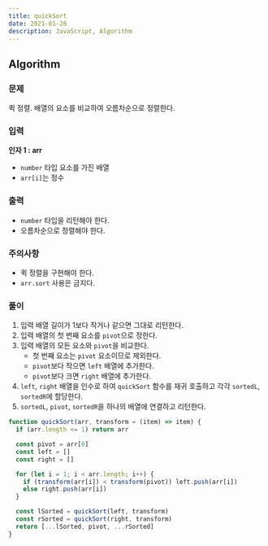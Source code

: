```yaml
---
title: quickSort
date: 2021-01-26
description: JavaScript, Algorithm
---
```


## Algorithm

### 문제

퀵 정렬. 배열의 요소를 비교하여 오름차순으로 정렬한다.

### 입력

**인자 1 : arr**

- `number` 타입 요소를 가진 배열
- `arr[i]`는 정수

### 출력

- `number` 타입을 리턴해야 한다.
- 오름차순으로 정렬해야 한다.

### 주의사항

- 퀵 정렬을 구현해야 한다.
- `arr.sort` 사용은 금지다.

### 풀이

1. 입력 배열 길이가 1보다 작거나 같으면 그대로 리턴한다.
2. 입력 배열의 첫 번째 요소를 `pivot`으로 정한다.
3. 입력 배열의 모든 요소와 `pivot`을 비교한다.
   - 첫 번째 요소는 `pivot` 요소이므로 제외한다.
   - `pivot`보다 작으면 `left` 배열에 추가한다.
   - `pivot`보다 크면 `right` 배열에 추가한다.
4. `left`, `right` 배열을 인수로 하여 `quickSort` 함수를 재귀 호출하고 각각 `sortedL`, `sortedR`에 할당한다.
5. `sortedL`, `pivot`, `sortedR`을 하나의 배열에 연결하고 리턴한다. 

```javascript
function quickSort(arr, transform = (item) => item) {
  if (arr.length <= 1) return arr

  const pivot = arr[0]
  const left = []
  const right = []

  for (let i = 1; i < arr.length; i++) {
    if (transform(arr[i]) < transform(pivot)) left.push(arr[i])
    else right.push(arr[i])
  }

  const lSorted = quickSort(left, transform)
  const rSorted = quickSort(right, transform)
  return [...lSorted, pivot, ...rSorted]
}
```
